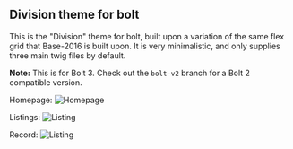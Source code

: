 Division theme for bolt
----------------------

This is the "Division" theme for bolt, built upon a variation of the same flex grid that Base-2016 is built upon. It is very minimalistic, and only supplies three main twig files by default.

**Note:**  This is for Bolt 3. Check out the `bolt-v2` branch for a Bolt 2 compatible version.

Homepage:
![Homepage](https://raw.githubusercontent.com/boltabandoned/bolt-theme-division/master/screenshots/home.jpg "Homepage")

Listings:
![Listing](https://raw.githubusercontent.com/boltabandoned/bolt-theme-division/master/screenshots/listing.jpg "Listing")

Record:
![Listing](https://raw.githubusercontent.com/boltabandoned/bolt-theme-division/master/screenshots/record.jpg "Listing")
